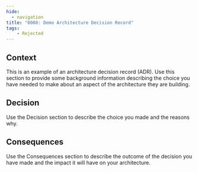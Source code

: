 ```yaml
---
hide:
  - navigation
title: "0008: Demo Architecture Decision Record"
tags: 
    - Rejected
---
```


## Context

This is an example of an architecture decision record (ADR). Use this section to provide some background information describing the choice you have needed to make about an aspect of the architecture they are building.

## Decision

Use the Decision section to describe the choice you made and the reasons why.

## Consequences

Use the Consequences section to describe the outcome of the decision you have made and the impact it will have on your architecture.